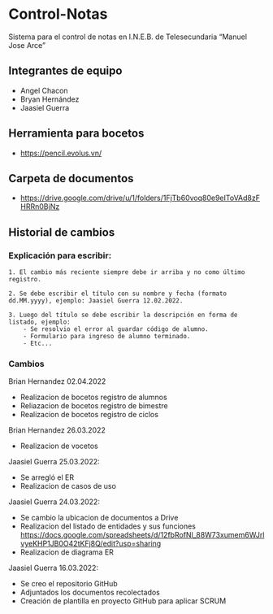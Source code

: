 # Control-Notas

Sistema para el control de notas en I.N.E.B. de Telesecundaria “Manuel Jose Arce”

## Integrantes de equipo

- Angel Chacon
- Bryan Hernández
- Jaasiel Guerra


## Herramienta para bocetos
- <https://pencil.evolus.vn/>

## Carpeta de documentos
- <https://drive.google.com/drive/u/1/folders/1FjTb60voq80e9eIToVAd8zFHRRn0BjNz>

## Historial de cambios

### Explicación para escribir:
~~~
1. El cambio más reciente siempre debe ir arriba y no como último registro.

2. Se debe escribir el título con su nombre y fecha (formato dd.MM.yyyy), ejemplo: Jaasiel Guerra 12.02.2022.

3. Luego del título se debe escribir la descripción en forma de listado, ejemplo: 
    - Se resolvio el error al guardar código de alumno.
    - Formulario para ingreso de alumno terminado.
    - Etc...
~~~

### Cambios

Brian Hernandez 02.04.2022
- Realizacion de bocetos registro de alumnos
- Reliazacion de bocetos registro de bimestre
- Realizacion de bocetos registro de ciclos

Brian Hernandez 26.03.2022
- Realizacion de vocetos

Jaasiel Guerra 25.03.2022:
- Se arregló el ER
- Realizacion de casos de uso

Jaasiel Guerra 24.03.2022:

- Se cambio la ubicacion de documentos a Drive
- Realizacion del listado de entidades y sus funciones <https://docs.google.com/spreadsheets/d/12fbRofNl_88W73xumem6WJrlvyeKHP1JB0O42tKFj8Q/edit?usp=sharing>
- Realizacion de diagrama ER

Jaasiel Guerra 16.03.2022:

- Se creo el repositorio GitHub
- Adjuntados los documentos recolectados
- Creación de plantilla en proyecto GitHub para aplicar SCRUM
